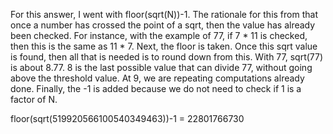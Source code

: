 For this answer, I went with floor(sqrt(N))-1. The rationale for this from that once a number has crossed the point of a sqrt, then the value has already been checked. For instance, with the example of 77, if 7 * 11 is checked, then this is the same as 11 * 7. Next, the floor is taken. Once this sqrt value is found, then all that is needed is to round down from this. With 77, sqrt(77) is about 8.77. 8 is the last possible value that can divide 77, without going above the threshold value. At 9, we are repeating computations already done. Finally, the -1 is added because we do not need to check if 1 is a factor of N. 


floor(sqrt(519920566100540349463))-1 = 22801766730
